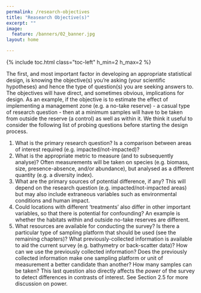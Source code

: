 ```yaml
---
permalink: /research-objectives
title: "Reasearch Objective(s)"
excerpt: ""
image:
  feature: /banners/02_banner.jpg
layout: home

---
```

{% include toc.html class="toc-left" h_min=2 h_max=2 %}

The first, and most important factor in developing an appropriate statistical design, is knowing the objective(s) you’re asking (your scientific hypotheses) and hence the type of question(s) you are seeking answers to. The objectives will have direct, and sometimes obvious, implications for design. As an example, if the objective is to estimate the effect of implementing a management zone (e.g. a no-take reserve) - a casual type of research question - then at a minimum samples will have to be taken from outside the reserve (a control) as well as within it. We think it useful to consider the following list of probing questions before starting the design process. 



1. What is the primary research question?  Is a comparison between areas of interest required (e.g. impacted/not-impacted)?
2. What is the appropriate metric to measure (and to subsequently analyse)? Often measurements will be taken on species (e.g. biomass, size, presence-absence, and/or abundance), but analysed as a different quantity (e.g. a diversity index). 
3. What are the primary sources of potential difference, if any? This will depend on the research question (e.g. impacted/not-impacted areas) but may also include extraneous variables such as environmental conditions and human impact.
4. Could locations with different ‘treatments’ also differ in other important variables, so that there is potential for confounding? An example is whether the habitats within and outside no-take reserves are different.
5. What resources are available for conducting the survey? Is there a particular type of sampling platform that should be used (see the remaining chapters)? What previously-collected information is available to aid the current survey (e.g. bathymetry or back-scatter data)? How can we use the previously collected information? Does the previously collected information make one sampling platform or unit of measurement a better candidate than another? How many samples can be taken? This last question also directly affects the _power_ of the survey to detect differences in contrasts of interest.  See Section 2.5 for more discussion on power.
